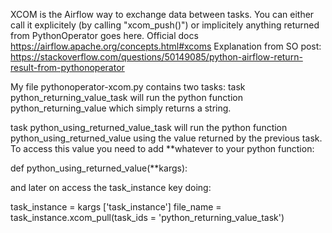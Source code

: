 XCOM is the Airflow way to exchange data between tasks. You can either call it explicitely (by calling "xcom_push()")
or implicitely anything returned from PythonOperator goes here.
Official docs https://airflow.apache.org/concepts.html#xcoms Explanation from SO post: https://stackoverflow.com/questions/50149085/python-airflow-return-result-from-pythonoperator

My file pythonoperator-xcom.py contains two tasks:
task python_returning_value_task will run the python function python_returning_value which simply returns a string.

task python_using_returned_value_task will run the python function python_using_returned_value using the value returned by the previous task. To access this value you need to add **whatever to your python function:

def python_using_returned_value(**kargs):

and later on access the task_instance key doing:

task_instance = kargs ['task_instance'] file_name = task_instance.xcom_pull(task_ids = 'python_returning_value_task')
